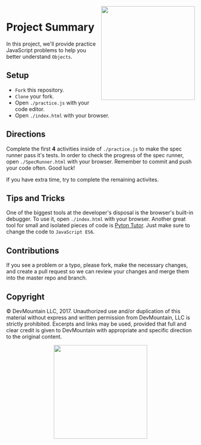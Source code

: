 <img src="https://devmounta.in/img/logowhiteblue.png" width="250" align="right">

# Project Summary

In this project, we'll provide practice JavaScript problems to help you better understand `Objects`.

## Setup

* `Fork` this repository.
* `Clone` your fork.
* Open `./practice.js` with your code editor.
* Open `./index.html` with your browser.

## Directions

Complete the first <b>4</b> activities inside of `./practice.js` to make the spec runner pass it's tests. In order to check the progress of the spec runner, open `./SpecRunner.html` with your browser. Remember to commit and push your code often. Good luck!

If you have extra time, try to complete the remaining activites.

## Tips and Tricks

One of the biggest tools at the developer's disposal is the browser's built-in debugger. To use it, open `./index.html` with your browser. Another great tool for small and isolated pieces of code is <a href="http://www.pythontutor.com/visualize.html#">Pyton Tutor</a>. Just make sure to change the code to `JavaScript ES6`.

## Contributions

If you see a problem or a typo, please fork, make the necessary changes, and create a pull request so we can review your changes and merge them into the master repo and branch.

## Copyright

© DevMountain LLC, 2017. Unauthorized use and/or duplication of this material without express and written permission from DevMountain, LLC is strictly prohibited. Excerpts and links may be used, provided that full and clear credit is given to DevMountain with appropriate and specific direction to the original content.

<p align="center">
<img src="https://devmounta.in/img/logowhiteblue.png" width="250">
</p>

